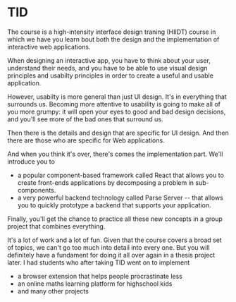 # TID 

The course is a high-intensity interface design traning (HIIDT) course in which we have you learn bout both the design and the implementation of interactive web applications.

When designing an interactive app, you have to think about your user, understand their needs, and you have to be able to use visual design principles and usabilty principles in order to create a useful and usable application. 

However, usabilty is more general than just UI design. It's in everything that surrounds us. Becoming more attentive to usability is going to make all of you more grumpy: it will open your eyes to good and bad design decisions, and you'll see more of the bad ones that surround us.

Then there is the details and design that are specific for UI design. And then there are those who are specific for Web applications. 

And when you think it's over, there's comes the implementation part. We'll introduce you to 
- a popular component-based framework called React that allows you to create front-ends  applications by decomposing a problem in sub-components. 
- a very powerful backend technology called Parse Server -- that allows you to quickly prototype a backend that supports your application. 

Finally, you'll get the chance to practice all these new concepts in a group project that combines everything. 

It's a lot of work and a lot of fun. Given that the course covers a broad set of topics, we can't go too much into detail into every one. But you will definitely have a fundament for doing it all over again in a thesis project later. I had students who after taking TID went on to implement 
-  a browser extension that helps people procrastinate less
- an online maths learning platform for highschool kids 
- and many other projects
